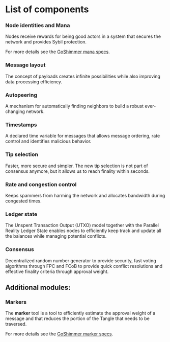 # List of components

### Node identities and Mana

Nodes receive rewards for being good actors in a system that secures the network and provides Sybil protection. 

For more details see the [GoShimmer mana specs](./mana.md).

### Message layout

The concept of payloads creates infinite possibilities while also improving data processing efficiency. 

### Autopeering

A mechanism for automatically finding neighbors to build a robust ever-changing network.
 
### Timestamps

A declared time variable for messages that allows message ordering, rate control and identifies malicious behavior. 

### Tip selection

Faster, more secure and simpler. The new tip selection is not part of consensus anymore, but it allows us to reach finality within seconds.

### Rate and congestion control

Keeps spammers from harming the network and allocates bandwidth during congested times. 

### Ledger state

The Unspent Transaction Output (UTXO) model together with the Parallel Reality Ledger State enables nodes to efficiently keep track and update all the balances while managing potential conflicts.

### Consensus

Decentralized random number generator to provide security, fast voting algorithms through FPC and FCoB to provide quick conflict resolutions and effective finality criteria through approval weight. 


## Additional modules:

### Markers

The **marker** tool is a tool to efficiently estimate the approval weight of a message and that reduces the portion of the Tangle that needs to be traversed.

For more details see the [GoShimmer marker specs](./markers.md).
